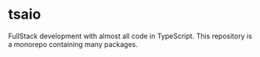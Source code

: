 # tsaio

FullStack development with almost all code in TypeScript.
This repository is a monorepo containing many packages.
